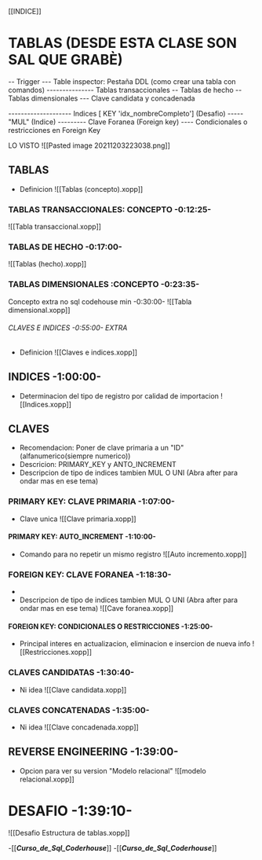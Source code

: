 [[INDICE]]
# TABLAS (DESDE ESTA CLASE SON SAL QUE GRABÈ)
-- Trigger
--- Table inspector: Pestaña DDL (como crear una tabla con comandos)
--------------- Tablas transaccionales
-- Tablas de hecho
-- Tablas dimensionales
--- Clave candidata y concadenada

-------------------- Indices [ KEY 'idx_nombreCompleto'] (Desafio)
----- "MUL" (Indice)
--------- Clave Foranea (Foreign key)
---- Condicionales o restricciones en Foreign Key

LO VISTO
![[Pasted image 20211203223038.png]]

## TABLAS
- Definicion
![[Tablas (concepto).xopp]]

### TABLAS TRANSACCIONALES: CONCEPTO -0:12:25-
![[Tabla transaccional.xopp]]

### TABLAS DE HECHO -0:17:00-
![[Tablas (hecho).xopp]]

### TABLAS DIMENSIONALES :CONCEPTO -0:23:35-
Concepto extra no sql codehouse min -0:30:00-
![[Tabla dimensional.xopp]]

###### CLAVES E INDICES -0:55:00- EXTRA
- Definicion
![[Claves e indices.xopp]]

## INDICES -1:00:00-
- Determinacion del tipo de registro por calidad de importacion
![[Indices.xopp]]

## CLAVES
- Recomendacion: Poner de clave primaria a un "ID"(alfanumerico(siempre numerico))
- Descricion: PRIMARY_KEY y ANTO_INCREMENT
- Descripcion de tipo de indices tambien MUL O UNI (Abra after para ondar mas en ese tema)

### PRIMARY KEY: CLAVE PRIMARIA -1:07:00-
- Clave unica
![[Clave primaria.xopp]]

#### PRIMARY KEY: AUTO_INCREMENT -1:10:00-
- Comando para no repetir un mismo registro
![[Auto incremento.xopp]]

### FOREIGN KEY: CLAVE FORANEA -1:18:30-
- 
- Descripcion de tipo de indices tambien MUL O UNI (Abra after para ondar mas en ese tema)
![[Cave foranea.xopp]]

#### FOREIGN KEY: CONDICIONALES O RESTRICCIONES -1:25:00-
- Principal interes en actualizacion, eliminacion e insercion de nueva info
![[Restricciones.xopp]]

### CLAVES CANDIDATAS -1:30:40-
- Ni idea
![[Clave candidata.xopp]]

### CLAVES CONCATENADAS -1:35:00-
- Ni idea
![[Clave concadenada.xopp]]

## REVERSE ENGINEERING -1:39:00-
- Opcion para ver su version "Modelo relacional"
![[modelo relacional.xopp]]

# DESAFIO -1:39:10-
![[Desafio Estructura de tablas.xopp]]
















-[[___Curso_de_Sql_Coderhouse___]]
-[[___Curso_de_Sql_Coderhouse___]]